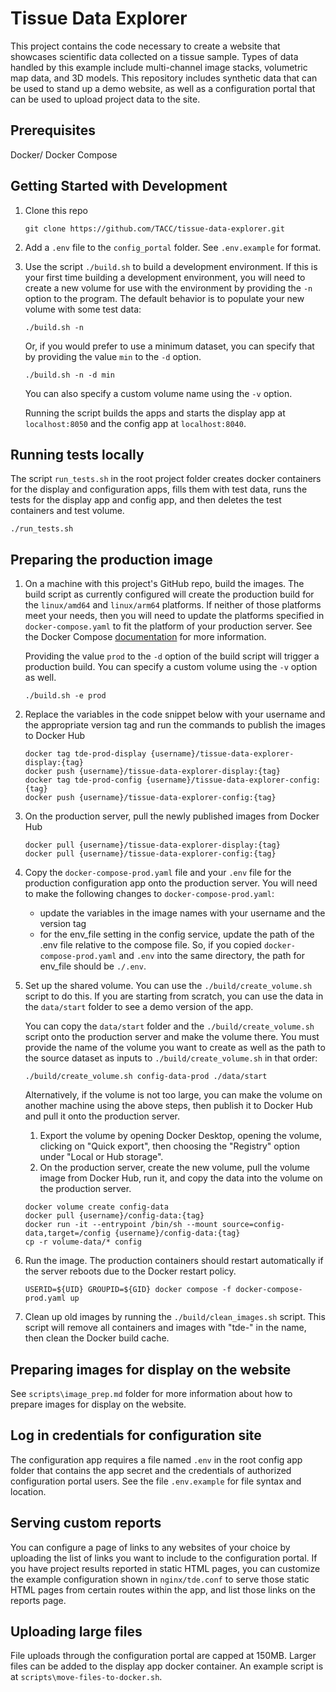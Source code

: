 # Tissue Data Explorer

This project contains the code necessary to create a website that showcases scientific data collected on a tissue sample. Types of data handled by this example include multi-channel image stacks, volumetric map data, and 3D models. This repository includes synthetic data that can be used to stand up a demo website, as well as a configuration portal that can be used to upload project data to the site.

## Prerequisites
Docker/ Docker Compose

## Getting Started with Development
1. Clone this repo

   ```
   git clone https://github.com/TACC/tissue-data-explorer.git
   ```

2. Add a `.env` file to the `config_portal` folder. See `.env.example` for format.

3. Use the script `./build.sh` to build a development environment. If this is your first time building a development environment, you will need to create a new volume for use with the environment by providing the `-n` option to the program. The default behavior is to populate your new volume with some test data: 
   ```
   ./build.sh -n
   ```

   Or, if you would prefer to use a minimum dataset, you can specify that by providing the value `min` to the `-d` option. 
   ```
   ./build.sh -n -d min
   ```

   You can also specify a custom volume name using the `-v` option. 

   Running the script builds the apps and starts the display app at `localhost:8050` and the config app at `localhost:8040`.


## Running tests locally
The script `run_tests.sh` in the root project folder creates docker containers for the display and configuration apps, fills them with test data, runs the tests for the display app and config app, and then deletes the test containers and test volume.

```
./run_tests.sh
```

## Preparing the production image

1. On a machine with this project's GitHub repo, build the images. The build script as currently configured will create the production build for the `linux/amd64` and `linux/arm64` platforms. If neither of those platforms meet your needs, then you will need to update the platforms specified in `docker-compose.yaml` to fit the platform of your production server. See the Docker Compose [documentation](https://docs.docker.com/reference/compose-file/build/#platforms) for more information.

   Providing the value `prod` to the `-d` option of the build script will trigger a production build. You can specify a custom volume using the `-v` option as well.

   ```
   ./build.sh -e prod
   ```

2. Replace the variables in the code snippet below with your username and the appropriate version tag and run the commands to publish the images to Docker Hub

   ```
   docker tag tde-prod-display {username}/tissue-data-explorer-display:{tag}
   docker push {username}/tissue-data-explorer-display:{tag}
   docker tag tde-prod-config {username}/tissue-data-explorer-config:{tag}
   docker push {username}/tissue-data-explorer-config:{tag}
   ```

3. On the production server, pull the newly published images from Docker Hub

   ```
   docker pull {username}/tissue-data-explorer-display:{tag}
   docker pull {username}/tissue-data-explorer-config:{tag}
   ```

4. Copy the `docker-compose-prod.yaml` file and your `.env` file for the production configuration app onto the production server. You will need to make the following changes to `docker-compose-prod.yaml`:
   - update the variables in the image names with your username and the version tag
   - for the env_file setting in the config service, update the path of the .env file relative to the compose file. So, if you copied `docker-compose-prod.yaml` and `.env` into the same directory, the path for env_file should be `./.env`.

5. Set up the shared volume. You can use the `./build/create_volume.sh` script to do this. If you are starting from scratch, you can use the data in the `data/start` folder to see a demo version of the app.

   You can copy the `data/start` folder and the `./build/create_volume.sh` script onto the production server and make the volume there. You must provide the name of the volume you want to create as well as the path to the source dataset as inputs to `./build/create_volume.sh` in that order:

   ```
   ./build/create_volume.sh config-data-prod ./data/start
   ```

   Alternatively, if the volume is not too large, you can make the volume on another machine using the above steps, then publish it to Docker Hub and pull it onto the production server.
      1. Export the volume by opening Docker Desktop, opening the volume, clicking on "Quick export", then choosing the "Registry" option under "Local or Hub storage".
      2. On the production server, create the new volume, pull the volume image from Docker Hub, run it, and copy the data into the volume on the production server.
      ```
      docker volume create config-data
      docker pull {username}/config-data:{tag}
      docker run -it --entrypoint /bin/sh --mount source=config-data,target=/config {username}/config-data:{tag}
      cp -r volume-data/* config
      ```

6. Run the image. The production containers should restart automatically if the server reboots due to the Docker restart policy.

   ```
   USERID=${UID} GROUPID=${GID} docker compose -f docker-compose-prod.yaml up
   ```

7. Clean up old images by running the `./build/clean_images.sh` script. This script will remove all containers and images with "tde-" in the name, then clean the Docker build cache.

## Preparing images for display on the website
See `scripts\image_prep.md` folder for more information about how to prepare images for display on the website. 

## Log in credentials for configuration site
The configuration app requires a file named `.env` in the root config app folder that contains the app secret and the credentials of authorized configuration portal users. See the file `.env.example` for file syntax and location.

## Serving custom reports
You can configure a page of links to any websites of your choice by uploading the list of links you want to include to the configuration portal. If you have project results reported in static HTML pages, you can customize the example configuration shown in `nginx/tde.conf` to serve those static HTML pages from certain routes within the app, and list those links on the reports page.

## Uploading large files
File uploads through the configuration portal are capped at 150MB. Larger files can be added to the display app docker container. An example script is at `scripts\move-files-to-docker.sh`.